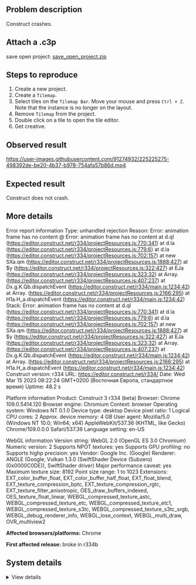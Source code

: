 ## Problem description

Construct crashes.

## Attach a .c3p

save open project: [save_open_project.zip](https://github.com/WilsonPercival/WilsonPercival/files/10976654/save_open_project.zip)

## Steps to reproduce

1. Create a new project.
2. Create a `Tilemap`.
3. Select tiles on the `Tilemap Bar`. Move your mouse and press `Ctrl + Z`. Note that the instance is no longer on the layout.
4. Remove `Tilemap` from the project.
5. Double click on a tile to open the tile editor.
6. Get creative.

## Observed result

https://user-images.githubusercontent.com/91274932/225225275-498392de-be20-4b37-b978-754afa57b86d.mp4

## Expected result

Construct does not crash.

## More details

Error report information
Type: unhandled rejection
Reason: Error: animation frame has no content @ Error: animation frame has no content at d.qI (https://editor.construct.net/r334/projectResources.js:770:341) at d.la (https://editor.construct.net/r334/projectResources.js:779:6) at d.la (https://editor.construct.net/r334/projectResources.js:702:157) at new SXa.qm (https://editor.construct.net/r334/projectResources.js:1888:427) at $y (https://editor.construct.net/r334/projectResources.js:322:427) at EJa (https://editor.construct.net/r334/projectResources.js:323:32) at Array. (https://editor.construct.net/r334/projectResources.js:407:237) at Dx.g.K.Qb.dispatchEvent (https://editor.construct.net/r334/main.js:1234:42) at Array. (https://editor.construct.net/r334/projectResources.js:2166:295) at H1a.H_a.dispatchEvent (https://editor.construct.net/r334/main.js:1234:42)
Stack: Error: animation frame has no content at d.qI (https://editor.construct.net/r334/projectResources.js:770:341) at d.la (https://editor.construct.net/r334/projectResources.js:779:6) at d.la (https://editor.construct.net/r334/projectResources.js:702:157) at new SXa.qm (https://editor.construct.net/r334/projectResources.js:1888:427) at $y (https://editor.construct.net/r334/projectResources.js:322:427) at EJa (https://editor.construct.net/r334/projectResources.js:323:32) at Array. (https://editor.construct.net/r334/projectResources.js:407:237) at Dx.g.K.Qb.dispatchEvent (https://editor.construct.net/r334/main.js:1234:42) at Array. (https://editor.construct.net/r334/projectResources.js:2166:295) at H1a.H_a.dispatchEvent (https://editor.construct.net/r334/main.js:1234:42)
Construct version: r334
URL: https://editor.construct.net/r334/
Date: Wed Mar 15 2023 08:22:24 GMT+0200 (Восточная Европа, стандартное время)
Uptime: 48.2 s

Platform information
Product: Construct 3 r334 (beta)
Browser: Chrome 109.0.5414.120
Browser engine: Chromium
Context: browser
Operating system: Windows NT 0.1.0
Device type: desktop
Device pixel ratio: 1
Logical CPU cores: 2
Approx. device memory: 4 GB
User agent: Mozilla/5.0 (Windows NT 10.0; Win64; x64) AppleWebKit/537.36 (KHTML, like Gecko) Chrome/109.0.0.0 Safari/537.36
Language setting: en-US

WebGL information
Version string: WebGL 2.0 (OpenGL ES 3.0 Chromium)
Numeric version: 2
Supports NPOT textures: yes
Supports GPU profiling: no
Supports highp precision: yes
Vendor: Google Inc. (Google)
Renderer: ANGLE (Google, Vulkan 1.3.0 (SwiftShader Device (Subzero) (0x0000C0DE)), SwiftShader driver)
Major performance caveat: yes
Maximum texture size: 8192
Point size range: 1 to 1023
Extensions: EXT_color_buffer_float, EXT_color_buffer_half_float, EXT_float_blend, EXT_texture_compression_bptc, EXT_texture_compression_rgtc, EXT_texture_filter_anisotropic, OES_draw_buffers_indexed, OES_texture_float_linear, WEBGL_compressed_texture_astc, WEBGL_compressed_texture_etc, WEBGL_compressed_texture_etc1, WEBGL_compressed_texture_s3tc, WEBGL_compressed_texture_s3tc_srgb, WEBGL_debug_renderer_info, WEBGL_lose_context, WEBGL_multi_draw, OVR_multiview2

**Affected browsers/platforms:** Chrome

**First affected release:** broke in r334b

## System details

<details><summary>View details</summary>

Platform information
Product: Construct 3 r334 (beta)
Browser: Chrome 109.0.5414.120
Browser engine: Chromium
Context: browser
Operating system: Windows NT 0.1.0
Device type: desktop
Device pixel ratio: 1
Logical CPU cores: 2
Approx. device memory: 4 GB
User agent: Mozilla/5.0 (Windows NT 10.0; Win64; x64) AppleWebKit/537.36 (KHTML, like Gecko) Chrome/109.0.0.0 Safari/537.36
Language setting: en-US

Local storage
Storage quota (approx): 59 gb
Storage usage (approx): 174 mb (0.3%)
Persistant storage: No

Browser support notes
This list contains missing features that are not required, but could improve performance or user experience if supported.

UI effects are disabled in settings.
WebGL indicates a major performance caveat. It is probably using software rendering.
WebGL information
Version string: WebGL 2.0 (OpenGL ES 3.0 Chromium)
Numeric version: 2
Supports NPOT textures: yes
Supports GPU profiling: no
Supports highp precision: yes
Vendor: Google Inc. (Google)
Renderer: ANGLE (Google, Vulkan 1.3.0 (SwiftShader Device (Subzero) (0x0000C0DE)), SwiftShader driver)
Major performance caveat: yes
Maximum texture size: 8192
Point size range: 1 to 1023
Extensions:

EXT_color_buffer_float
EXT_color_buffer_half_float
EXT_float_blend
EXT_texture_compression_bptc
EXT_texture_compression_rgtc
EXT_texture_filter_anisotropic
OES_draw_buffers_indexed
OES_texture_float_linear
WEBGL_compressed_texture_astc
WEBGL_compressed_texture_etc
WEBGL_compressed_texture_etc1
WEBGL_compressed_texture_s3tc
WEBGL_compressed_texture_s3tc_srgb
WEBGL_debug_renderer_info
WEBGL_lose_context
WEBGL_multi_draw
OVR_multiview2
Audio information
System sample rate: 48000 Hz
Output channels: 2
Output interpretation: speakers
Supported decode formats:

WebM Opus (audio/webm; codecs=opus)
Ogg Opus (audio/ogg; codecs=opus)
WebM Vorbis (audio/webm; codecs=vorbis)
Ogg Vorbis (audio/ogg; codecs=vorbis)
MPEG-4 AAC (audio/mp4; codecs=mp4a.40.5)
MP3 (audio/mpeg)
FLAC (audio/flac)
PCM WAV (audio/wav; codecs=1)
Supported encode formats:

WebM Opus (audio/webm; codecs=opus)
Video information
Supported decode formats:

WebM AV1 (video/webm; codecs=av01.0.00M.08)
MP4 AV1 (video/mp4; codecs=av01.0.00M.08)
WebM VP9 (video/webm; codecs=vp9)
WebM VP8 (video/webm; codecs=vp8)
Ogg Theora (video/ogg; codecs=theora)
H.264 (video/mp4; codecs=avc1.42E01E)
Supported encode formats:

WebM VP9 (video/webm; codecs=vp9)
WebM VP8 (video/webm; codecs=vp8)

</details>
